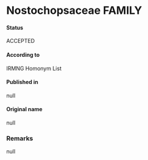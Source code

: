 # Nostochopsaceae FAMILY

#### Status
ACCEPTED

#### According to
IRMNG Homonym List

#### Published in
null

#### Original name
null

### Remarks
null